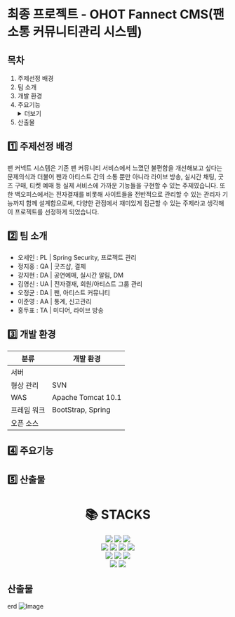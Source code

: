 # 최종 프로젝트 - OHOT Fannect CMS(팬소통 커뮤니티관리 시스템)
## 목차
1. 주제선정 배경
2. 팀 소개
3. 개발 환경
4. 주요기능
   <details>
   <summary>더보기</summary>
     1. 접속
      1-1. 로그인
      1-2. 메인 페이지
     2.
   </details>
6. 산출물

## :one: 주제선정 배경
팬 커넥트 시스템은 기존 팬 커뮤니티 서비스에서 느꼈던 불편함을 개선해보고 싶다는 문제의식과 더불어
팬과 아티스트 간의 소통 뿐만 아니라 라이브 방송, 실시간 채팅, 굿즈 구매, 티켓 예매 등 실제 서비스에 가까운 기능들을 구현할 수 있는 주제였습니다.
또한 백오피스에서는 전자결재를 비롯해 사이트들을 전반적으로 관리할 수 있는 관리자 기능까지 함께 설계함으로써, 다양한 관점에서 재미있게 접근할 수 있는 주제라고 생각해 이 프로젝트를 선정하게 되었습니다.

## :two: 팀 소개
* 오세인 : PL | Spring Security, 프로젝트 관리
* 정지홍 : QA | 굿즈샵, 결제
* 강지현 : DA | 공연예매, 실시간 알림, DM
* 김영신 : UA | 전자결재, 회원/아티스트 그룹 관리
* 오정균 : DA | 팬, 아티스트 커뮤니티
* 이준영 : AA | 통계, 신고관리
* 홍두표 : TA | 미디어, 라이브 방송

## :three: 개발 환경
| 분류 | 개발 환경 |  
| ---- | --------------|
| 서버 | |
| 형상 관리 | SVN |
| WAS | Apache Tomcat 10.1 |
| 프레임 워크 | BootStrap, Spring |
| 오픈 소스 | |

## :four: 주요기능


## :five: 산출물

<div align=center><h1>📚 STACKS</h1></div>

<div align=center> 
  <img src="https://img.shields.io/badge/java-007396?style=for-the-badge&logo=java&logoColor=white"> 
  <img src="https://img.shields.io/badge/html5-E34F26?style=for-the-badge&logo=html5&logoColor=white"> 
  <img src="https://img.shields.io/badge/css-1572B6?style=for-the-badge&logo=css3&logoColor=white"> 
  <br>
  <img src="https://img.shields.io/badge/javascript-F7DF1E?style=for-the-badge&logo=javascript&logoColor=black"> 
  <img src="https://img.shields.io/badge/jquery-0769AD?style=for-the-badge&logo=jquery&logoColor=white">
  <img src="https://img.shields.io/badge/oracle-F80000?style=for-the-badge&logo=oracle&logoColor=white"> 
  <img src="https://img.shields.io/badge/mysql-4479A1?style=for-the-badge&logo=mysql&logoColor=white"> 
  <br>
  
  <img src="https://img.shields.io/badge/springboot-6DB33F?style=for-the-badge&logo=springboot&logoColor=white">
  <img src="https://img.shields.io/badge/bootstrap-7952B3?style=for-the-badge&logo=bootstrap&logoColor=white">
  <img src="https://img.shields.io/badge/apache tomcat-F8DC75?style=for-the-badge&logo=apachetomcat&logoColor=white">
  <br>
  <img src="https://img.shields.io/badge/github-181717?style=for-the-badge&logo=github&logoColor=white">
  <img src="https://img.shields.io/badge/fontawesome-339AF0?style=for-the-badge&logo=fontawesome&logoColor=white">
</div>

## 산출물
erd
![Image](https://github.com/user-attachments/assets/dcbf56a0-001f-4f05-8c4a-6fa966d921cb)
